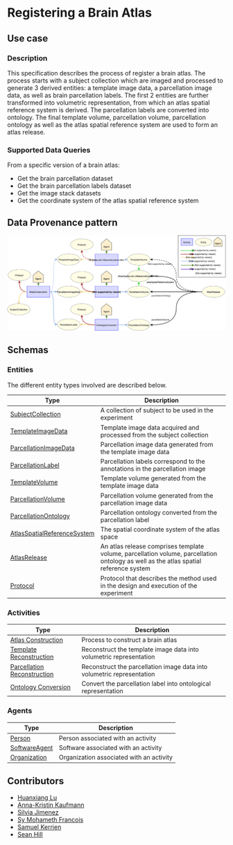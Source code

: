 # Registering a Brain Atlas

## Use case

### Description

This specification describes the process of register a brain atlas. The process starts with a subject collection which
are imaged and processed to generate 3 derived entities: a template image data, a parcellation image data, as well as
brain parcellation labels. The first 2 entities are further transformed into volumetric representation, from which an
atlas spatial reference system is derived. The parcellation labels are converted into ontology. The final template
volume, parcellation volume, parcellation ontology as well as the atlas spatial reference system are used to form an
atlas release.

### Supported Data Queries

From a specific version of a brain atlas:

* Get the brain parcellation dataset
* Get the brain parcellation labels dataset
* Get the image stack datasets
* Get the coordinate system of the atlas spatial reference system


## Data Provenance pattern

![Registering a brain atlas](../../../assets/provtemplates/atlas-registration-prov-template.svg)


## Schemas

### Entities

The different entity types involved are described below.

| Type  | Description|
| ------------- | ------------- |
| [SubjectCollection](https://bbp-nexus.epfl.ch/staging/datamodels/shape-neurosciencegraphcommonssubjectcollectionv011shapessubjectcollectionshape.html)  |     A collection of subject to be used in the experiment  |
| [TemplateImageData](https://bbp-nexus.epfl.ch/staging/datamodels/shape-neurosciencegraphatlastemplateimagedatav010shapestemplateimagedatashape.html)  |  Template image data acquired and processed from the subject collection  |
| [ParcellationImageData](https://bbp-nexus.epfl.ch/staging/datamodels/shape-neurosciencegraphatlasparcellationimagedatav010shapesparcellationimagedatashape.html)  |  Parcellation image data generated from the template image data  |
| [ParcellationLabel](https://bbp-nexus.epfl.ch/staging/datamodels/shape-neurosciencegraphatlasparcellationlabelv010shapesparcellationlabelsshape.html)  |  Parcellation labels correspond to the annotations in the parcellation image  |
| [TemplateVolume](https://bbp-nexus.epfl.ch/staging/datamodels/shape-neurosciencegraphatlastemplatevolumev010shapestemplatevolumeshape.html)  |  Template volume generated from the template image data  |
| [ParcellationVolume](https://bbp-nexus.epfl.ch/staging/datamodels/shape-neurosciencegraphatlasparcellationvolumev010shapesparcellationvolumeshape.html)  |  Parcellation volume generated from the parcellation image data  |
| [ParcellationOntology](https://bbp-nexus.epfl.ch/staging/datamodels/shape-neurosciencegraphatlasparcellationontologyv010shapesparcellationontologyshape.html)  |  Parcellation ontology converted from the parcellation label  |
| [AtlasSpatialReferenceSystem](https://bbp-nexus.epfl.ch/staging/datamodels/shape-neurosciencegraphatlasatlasspatialreferencesystemv010shapesatlasspatialreferencesystemshape.html)  |  The spatial coordinate system of the atlas space  |
| [AtlasRelease](https://bbp-nexus.epfl.ch/staging/datamodels/shape-neurosciencegraphatlasatlasreleasev010shapesatlasreleaseshape.html)  | An atlas release comprises template volume, parcellation volume, parcellation ontology as well as the atlas spatial reference system  |
| [Protocol](https://bbp-nexus.epfl.ch/staging/datamodels/shape-neurosciencegraphcommonsexperimentalprotocolv011shapesexperimentalprotocolshape.html)                          |     Protocol that describes the method used in the design and execution of the experiment      |


### Activities

| Type  | Description|
| ------------- | ------------- |
| [Atlas Construction](https://bbp-nexus.epfl.ch/staging/datamodels/shape-neurosciencegraphatlasatlasconstructionv010shapesatlasconstructionshape.html)   |  Process to construct a brain atlas  |
| [Template Reconstruction](https://bbp-nexus.epfl.ch/staging/datamodels/shape-neurosciencegraphatlastemplatereconstructionv010shapestemplatereconstructionshape.html)   |  Reconstruct the template image data into volumetric representation  |
| [Parcellation Reconstruction](https://bbp-nexus.epfl.ch/staging/datamodels/shape-neurosciencegraphatlasparcellationreconstructionv010shapesparcellationreconstructionshape.html)   |  Reconstruct the parcellation image data into volumetric representation  |
| [Ontology Conversion](https://bbp-nexus.epfl.ch/staging/datamodels/shape-neurosciencegraphatlasontologyconversionv010shapesontologyconversionshape.html)   |  Convert the parcellation label into ontological representation  |

### Agents

| Type  | Description|
| ------------- | ------------- |
| [Person](https://bbp-nexus.epfl.ch/staging/datamodels/shape-neurosciencegraphcommonspersonv010shapespersonshape.html)                                        |    Person associated with an activity      |
| [SoftwareAgent](https://bbp-nexus.epfl.ch/staging/datamodels/shape-neurosciencegraphcoresoftwareagentv010shapessoftwareagentshape.html)                          |    Software associated with an activity      |
| [Organization](https://bbp-nexus.epfl.ch/staging/datamodels/shape-neurosciencegraphcommonsorganizationv010shapesorganizationshape.html)                            |    Organization associated with an activity      |


## Contributors

* [Huanxiang Lu](mailto:huanxiang.lu@epfl.ch)
* [Anna-Kristin Kaufmann](mailto:anna-kristin.kaufmann@epfl.ch)
* [Silvia Jimenez](mailto:silvia.jimenez@epfl.ch)
* [Sy Mohameth Francois](mailto:mohameth.sy@epfl.ch)
* [Samuel Kerrien](mailto:samuel.kerrien@epfl.ch)
* [Sean Hill](mailto:sean.hill@epfl.ch)